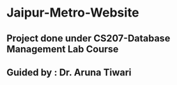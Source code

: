 # Jaipur-Metro-Website
## Project done under CS207-Database Management Lab Course
## Guided by : Dr. Aruna Tiwari


